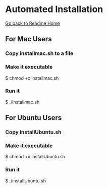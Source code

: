 # Automated Installation
[Go back to Readme Home](../../README.md)

## For Mac Users
### Copy installmac.sh to a file

### Make it executable
$ chmod +x installmac.sh

### Run it
$ ./installmac.sh

## For Ubuntu Users
### Copy installUbuntu.sh

### Make it executable
$ chmod +x installUbuntu.sh

### Run it 
$ ./installUbuntu.sh
